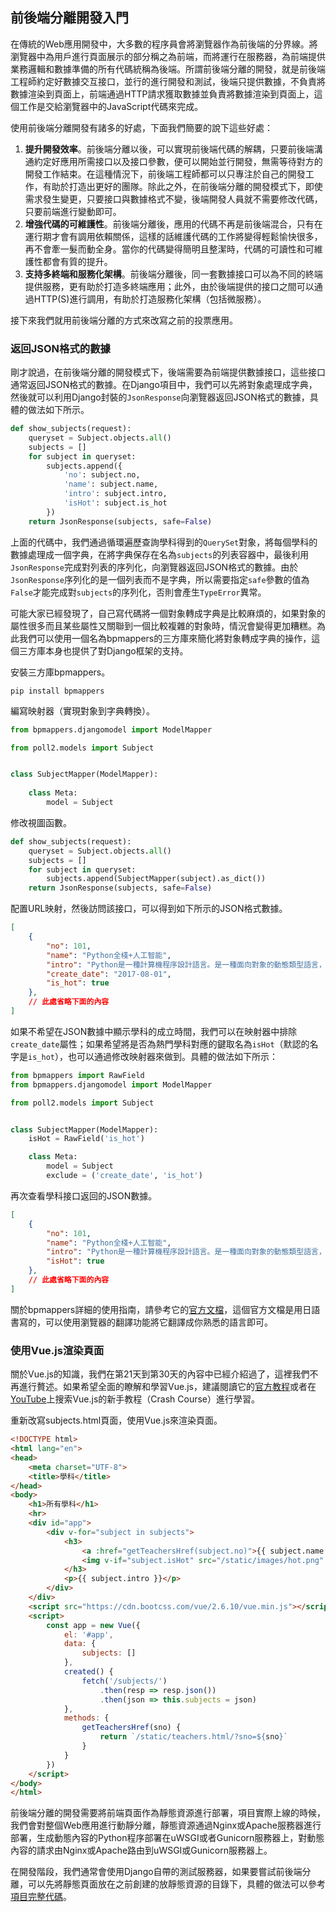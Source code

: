 ## 前後端分離開發入門

在傳統的Web應用開發中，大多數的程序員會將瀏覽器作為前後端的分界線。將瀏覽器中為用戶進行頁面展示的部分稱之為前端，而將運行在服務器，為前端提供業務邏輯和數據準備的所有代碼統稱為後端。所謂前後端分離的開發，就是前後端工程師約定好數據交互接口，並行的進行開發和測試，後端只提供數據，不負責將數據渲染到頁面上，前端通過HTTP請求獲取數據並負責將數據渲染到頁面上，這個工作是交給瀏覽器中的JavaScript代碼來完成。

使用前後端分離開發有諸多的好處，下面我們簡要的說下這些好處：

1. **提升開發效率**。前後端分離以後，可以實現前後端代碼的解耦，只要前後端溝通約定好應用所需接口以及接口參數，便可以開始並行開發，無需等待對方的開發工作結束。在這種情況下，前後端工程師都可以只專注於自己的開發工作，有助於打造出更好的團隊。除此之外，在前後端分離的開發模式下，即使需求發生變更，只要接口與數據格式不變，後端開發人員就不需要修改代碼，只要前端進行變動即可。
2. **增強代碼的可維護性**。前後端分離後，應用的代碼不再是前後端混合，只有在運行期才會有調用依賴關係，這樣的話維護代碼的工作將變得輕鬆愉快很多，再不會牽一髮而動全身。當你的代碼變得簡明且整潔時，代碼的可讀性和可維護性都會有質的提升。
3. **支持多終端和服務化架構**。前後端分離後，同一套數據接口可以為不同的終端提供服務，更有助於打造多終端應用；此外，由於後端提供的接口之間可以通過HTTP(S)進行調用，有助於打造服務化架構（包括微服務）。

接下來我們就用前後端分離的方式來改寫之前的投票應用。

### 返回JSON格式的數據

剛才說過，在前後端分離的開發模式下，後端需要為前端提供數據接口，這些接口通常返回JSON格式的數據。在Django項目中，我們可以先將對象處理成字典，然後就可以利用Django封裝的`JsonResponse`向瀏覽器返回JSON格式的數據，具體的做法如下所示。

```Python
def show_subjects(request):
    queryset = Subject.objects.all()
    subjects = []
    for subject in queryset:
        subjects.append({
            'no': subject.no,
            'name': subject.name,
            'intro': subject.intro,
            'isHot': subject.is_hot
        })
    return JsonResponse(subjects, safe=False)
```

上面的代碼中，我們通過循環遍歷查詢學科得到的`QuerySet`對象，將每個學科的數據處理成一個字典，在將字典保存在名為`subjects`的列表容器中，最後利用`JsonResponse`完成對列表的序列化，向瀏覽器返回JSON格式的數據。由於`JsonResponse`序列化的是一個列表而不是字典，所以需要指定`safe`參數的值為`False`才能完成對`subjects`的序列化，否則會產生`TypeError`異常。

可能大家已經發現了，自己寫代碼將一個對象轉成字典是比較麻煩的，如果對象的屬性很多而且某些屬性又關聯到一個比較複雜的對象時，情況會變得更加糟糕。為此我們可以使用一個名為bpmappers的三方庫來簡化將對象轉成字典的操作，這個三方庫本身也提供了對Django框架的支持。

安裝三方庫bpmappers。

```Shell
pip install bpmappers
```

編寫映射器（實現對象到字典轉換）。

```Python
from bpmappers.djangomodel import ModelMapper

from poll2.models import Subject


class SubjectMapper(ModelMapper):
   
    class Meta:
        model = Subject
```

修改視圖函數。

```Python
def show_subjects(request):
    queryset = Subject.objects.all()
    subjects = []
    for subject in queryset:
        subjects.append(SubjectMapper(subject).as_dict())
    return JsonResponse(subjects, safe=False)
```

配置URL映射，然後訪問該接口，可以得到如下所示的JSON格式數據。

```JSON
[
    {
        "no": 101,
        "name": "Python全棧+人工智能",
        "intro": "Python是一種計算機程序設計語言。是一種面向對象的動態類型語言，最初被設計用於編寫自動化腳本(shell)，隨著版本的不斷更新和語言新功能的添加，越來越多被用於獨立的、大型項目的開發。",
        "create_date": "2017-08-01",
        "is_hot": true
    },
    // 此處省略下面的內容
]
```

如果不希望在JSON數據中顯示學科的成立時間，我們可以在映射器中排除`create_date`屬性；如果希望將是否為熱門學科對應的鍵取名為`isHot`（默認的名字是`is_hot`），也可以通過修改映射器來做到。具體的做法如下所示：

```Python
from bpmappers import RawField
from bpmappers.djangomodel import ModelMapper

from poll2.models import Subject


class SubjectMapper(ModelMapper):
    isHot = RawField('is_hot')

    class Meta:
        model = Subject
        exclude = ('create_date', 'is_hot')
```

再次查看學科接口返回的JSON數據。

```JSON
[
    {
        "no": 101,
        "name": "Python全棧+人工智能",
        "intro": "Python是一種計算機程序設計語言。是一種面向對象的動態類型語言，最初被設計用於編寫自動化腳本(shell)，隨著版本的不斷更新和語言新功能的添加，越來越多被用於獨立的、大型項目的開發。",
        "isHot": true
    },
    // 此處省略下面的內容
]
```

關於bpmappers詳細的使用指南，請參考它的[官方文檔](<https://bpmappers.readthedocs.io/en/stable/>)，這個官方文檔是用日語書寫的，可以使用瀏覽器的翻譯功能將它翻譯成你熟悉的語言即可。

### 使用Vue.js渲染頁面

關於Vue.js的知識，我們在第21天到第30天的內容中已經介紹過了，這裡我們不再進行贅述。如果希望全面的瞭解和學習Vue.js，建議閱讀它的[官方教程](<https://cn.vuejs.org/v2/guide/>)或者在[YouTube](<https://www.youtube.com/>)上搜索Vue.js的新手教程（Crash Course）進行學習。

重新改寫subjects.html頁面，使用Vue.js來渲染頁面。

```HTML
<!DOCTYPE html>
<html lang="en">
<head>
    <meta charset="UTF-8">
    <title>學科</title>
</head>
<body>
    <h1>所有學科</h1>
    <hr>
    <div id="app">
        <div v-for="subject in subjects">
            <h3>
                <a :href="getTeachersHref(subject.no)">{{ subject.name }}</a>
                <img v-if="subject.isHot" src="/static/images/hot.png" width="32">
            </h3>
            <p>{{ subject.intro }}</p>
        </div>
    </div>
    <script src="https://cdn.bootcss.com/vue/2.6.10/vue.min.js"></script>
    <script>
        const app = new Vue({
            el: '#app',
            data: {
                subjects: []
            },
            created() {
                fetch('/subjects/')
                    .then(resp => resp.json())
                    .then(json => this.subjects = json)
            },
            methods: {
                getTeachersHref(sno) {
                    return `/static/teachers.html/?sno=${sno}`
                }
            }
        })
    </script>
</body>
</html>
```

前後端分離的開發需要將前端頁面作為靜態資源進行部署，項目實際上線的時候，我們會對整個Web應用進行動靜分離，靜態資源通過Nginx或Apache服務器進行部署，生成動態內容的Python程序部署在uWSGI或者Gunicorn服務器上，對動態內容的請求由Nginx或Apache路由到uWSGI或Gunicorn服務器上。

在開發階段，我們通常會使用Django自帶的測試服務器，如果要嘗試前後端分離，可以先將靜態頁面放在之前創建的放靜態資源的目錄下，具體的做法可以參考[項目完整代碼](<https://github.com/jackfrued/django1902_vue/>)。